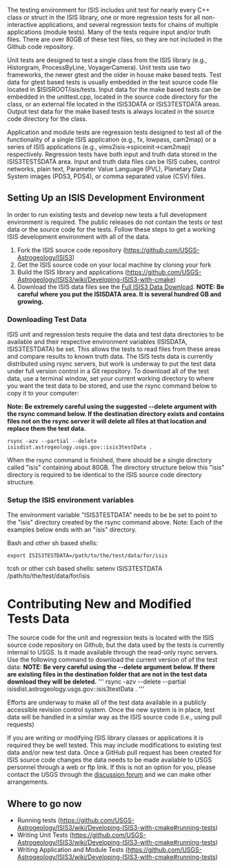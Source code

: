 The testing environment for ISIS includes unit test for nearly every C++ class or struct in the ISIS library, one or more regression tests for all non-interactive applications, and several regression tests for chains of multiple applications (module tests). Many of the tests require input and/or truth files. There are over 80GB of these test files, so they are not included in the Github code repository.

Unit tests are designed to test a single class from the ISIS library (e.g., Historgram, ProcessByLine, VoyagerCamera). Unit tests use two frameworks, the newer gtest and the older in house make based tests. Test data for gtest based tests is usually embedded in the test source code file located in $ISISROOT/isis/tests. Input data for the make based tests can be embedded in the unittest.cpp, located in the source code directory for the class, or an external file located in the ISIS3DATA or ISIS3TESTDATA areas. Output test data for the make based tests is always located in the source code directory for the class.

Application and module tests are regression tests designed to test all of the functionality of a single ISIS application (e.g., fx, lowpass, cam2map) or a series of ISIS applications (e.g., vims2isis->spiceinit->cam2map) respectively. Regression tests have both input and truth data stored in the ISIS3TESTSDATA area. Input and truth data files can be ISIS cubes, control networks, plain text, Parameter Value Language (PVL), Planetary Data System images (PDS3, PDS4), or comma separated value (CSV) files.

## Setting Up an ISIS Development Environment
In order to run existing tests and develop new tests a full development environment is required. The public releases do not contain the tests or test data or the source code for the tests. Follow these steps to get a working ISIS development environment with all of the data.

1) Fork the ISIS source code repository (https://github.com/USGS-Astrogeology/ISIS3)
1) Get the ISIS source code on your local machine by cloning your fork
1) Build the ISIS library and applications (https://github.com/USGS-Astrogeology/ISIS3/wiki/Developing-ISIS3-with-cmake)
1) Download the ISIS data files see the [Full ISIS3 Data Download](https://gith**ub.com/USGS-Astrogeology/ISIS3). **NOTE: Be careful where you put the ISISDATA area. It is several hundred GB and growing.**

### Downloading Test Data
ISIS unit and regression tests require the data and test data directories to be available and their respective environment variables (ISISDATA, ISIS3TESTDATA) be set. This allows the tests to read files from these areas and compare results to known truth data. The ISIS tests data is currently distributed using rsync servers, but work is underway to put the test data under full version control in a Git repository. To download all of the test data, use a terminal window, set your current working directory to where you want the test data to be stored, and use the rsync command below to copy it to your computer:

**Note: Be extremely careful using the suggested --delete argument with the rsync command below. If the destination directory exists and contains files not on the rsync server it will delete all files at that location and replace them the test data.**
```
rsync -azv --partial --delete isisdist.astrogeology.usgs.gov::isis3testData .
```
When the rsync command is finished, there should be a single directory called "isis" containing about 80GB. The directory structure below this "isis" directory is required to be identical to the ISIS source code directory structure.

### Setup the ISIS environment variables
The environment variable "ISIS3TESTDATA" needs to be be set to point to the "isis" directory created by the rsync command above. Note: Each of the examples below ends with an "isis" directory.

Bash and other sh based shells:
```
export ISIS3TESTDATA=/path/to/the/test/data/for/isis
```
tcsh or other csh based shells:
setenv ISIS3TESTDATA /path/to/the/test/data/for/isis

# Contributing New and Modified Tests Data
The source code for the unit and regression tests is located with the ISIS source code repository on Github, but the data used by the tests is currently internal to USGS. Is it made available through the read-only rsync servers. Use the following command to download the current version of of the test data:
**NOTE: Be very careful using the --delete argument below. If there are existing files in the destination folder that are not in the test data download they will be deleted.**
'''
rsync -azv --delete --partial isisdist.astrogeology.usgs.gov::isis3testData .
'''

Efforts are underway to make all of the test data available in a publicly accessible revision control system. Once the new system is in place, test data will be handled in a similar way as the ISIS source code \(i.e., using pull requests) 

If you are writing or modifying ISIS library classes or applications it is required they be well tested. This may include modifications to existing test data and/or new test data. Once a GitHub pull request has been created for ISIS source code changes the data needs to be made available to USGS personnel through a web or ftp link. If this is not an option for you, please contact the USGS through the [discussion forum](https://astrodiscuss.usgs.gov/) and we can make other arrangements.

## Where to go now
* Running tests (https://github.com/USGS-Astrogeology/ISIS3/wiki/Developing-ISIS3-with-cmake#running-tests)
* Writing Unit Tests (https://github.com/USGS-Astrogeology/ISIS3/wiki/Developing-ISIS3-with-cmake#running-tests)
* Writing Application and Module Tests (https://github.com/USGS-Astrogeology/ISIS3/wiki/Developing-ISIS3-with-cmake#running-tests)
